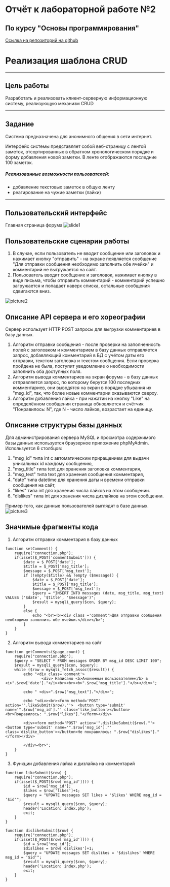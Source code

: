 # Отчёт к лабораторной работе №2
## По курсу "Основы программирования"
[Ссылка на репозиторий на github][]

[Ссылка на репозиторий на github]: https://github.com/AnnaNapolskikh/Lab2
# Реализация шаблона CRUD
***
## Цель работы
Разработать и реализовать клиент-серверную информационную систему, реализующую механизм CRUD
***
## Задание
Система предназначена для анонимного общения в сети интернет.

Интерфейс системы представляет собой веб-страницу с лентой заметок, отсортированных в обратном хронологическом порядке и форму добавления новой заметки. В ленте отображаются последние 100 заметок.

##### Реализованные возможности пользователей:
- добавление текстовых заметок в общую ленту
- реагирование на чужие заметки (лайки)

***
## Пользовательский интерфейс
Главная страница форума
![slide1](page.jpg)
## Пользовательские сценарии работы
1. В случае, если пользователь не вводит сообщение или заголовок и нажимает кнопку "отправить" - на экране появляется сообщение "Для отправки сообщения необходимо заполнить обе ячейки" и комментарий не выгружается на сайт. 
2. Пользователь вводит сообщение и заголовок, нажимает кнопку в виде письма, чтобы отправить комментарий - комментарий успешно загружается и попадает наверх списка, остальные сообщения сдвигаются вниз.

![picture2](diagram1.png)

## Описание API сервера и  его хореографии
Сервер использует HTTP POST запросы для выгрузки комментариев в базу данных.
1. Алгоритм отправки сообщения - после проверки на заполненность полей с заголовком и комментарием в базу данных отправляется запрос, добавляющий комментарий в БД с учётом даты его отправки, текстом заголовка и текстом сообщения. Если проверка пройдена не была, поступит уведомление о необходимости заполнить оба доступных поля.
2. Алгоритм вывода комментариев на экран форума - в базу данных отправляется запрос, по которому берутся 100 последних комментариев, они выводятся на экран в порядке убывания их "msg_id", так, что более новые комментарии оказываются сверху.
3. Алгоритм добавления лайка - при нажатии на кнопку "Like" на определённом сообщении страница обновляется и счётчик "Понравилось: N", где N - число лайков, возрастает на единицу.

## Описание структуры базы данных
Для администрирования сервера MySQL и просмотра содержимого базы данных используется браузерное приложение phpMyAdmin. Используется 6 столбцов:
1. "msg_id" типа int с автоматическим приращением для выдачи уникальных id каждому сообщению,
2. "msg_title" типа text для хранения заголовка комментария, 
3. "msg_text" типа text для хранения сообщения комментария,
4. "date" типа datetime для хранения даты и времени отправки сообщения на сайт,
5. "likes" типа int для хранения числа лайков на этом сообщении.
6. "dislikes" типа int для хранения числа дизлайков на этом сообщении.

Пример того, как данные пользователей выглядят в базе данных.
![picture3](page2.jpg)

## Значимые фрагменты кода
1. Алгоритм отправки комментария в базу данных
```
function setComment() {
    require("connection.php");
    if(isset($_POST['commentSubmit'])) {
        $date = $_POST['date'];
        $title = $_POST['msg_title'];
        $message = $_POST['msg_text'];
        if (!empty($title) && !empty ($message)) {
            $date = $_POST['date'];
            $title = $_POST['msg_title'];
            $message = $_POST['msg_text'];
            $query = "INSERT INTO messages (date, msg_title, msg_text) VALUES ('$date', '$title', '$message')";
            $result = mysqli_query($con, $query);
        }
        else {
            echo "<br><b><div class ='comment'>Для отправки сообщения необходимо заполнить обе ячейки.</div></b>";
        }
    }
}
```
2. Алгоритм вывода комментариев на сайт
```
function getComments($page_count) {
    require("connection.php");
    $query = "SELECT * FROM messages ORDER BY msg_id DESC LIMIT 100";
    $result = mysqli_query($con, $query);
    while ($row = mysqli_fetch_assoc($result)) {   
        echo "<div class='comment'>
                <div> Написано <b>Анонимным пользователем</b> в <i>".$row['date']."</i><br><br><b>".$row['msg_title']."</b></div>";

        echo " <div>".$row["msg_text"]."</div>";

        echo "<div><br><form method='POST' action='".likeSubmit($row)."'>  <button type='submit' name='".$row['msg_id']."' class='like_button'></button>  <br>Понравилось: ".$row["likes"]."</form></div>

        <div><form method='POST' action='".dislikeSubmit($row)."'>  <button type='submit' name='".$row['msg_id']."' class='dislike_button'></button>Не понравилось: ".$row["dislikes"]."</form></div>

        </div><br>";
    }
}
```
3. Функции добавления лайка и дизлайка на комментарий
```
function likeSubmit($row) {
    require("connection.php");
    if(isset($_POST[$row['msg_id']])) {
        $id = $row['msg_id'];
        $likes = $row['likes']+1;
        $query = "UPDATE messages SET likes = '$likes' WHERE msg_id = '$id'";
        $result = mysqli_query($con, $query);
        header('Location: index.php');
        exit;
    }
}
```
```
function dislikeSubmit($row) {
    require("connection.php");
    if(isset($_POST[$row['msg_id']])) {
        $id = $row['msg_id'];
        $dislikes = $row['dislikes']+1;
        $query = "UPDATE messages SET dislikes = '$dislikes' WHERE msg_id = '$id'";
        $result = mysqli_query($con, $query);
        header('Location: index.php');
        exit;
    }
}
```
